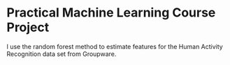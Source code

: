 Practical Machine Learning Course Project
===========================

I use the random forest method to estimate features for the Human Activity Recognition data set from Groupware. 



